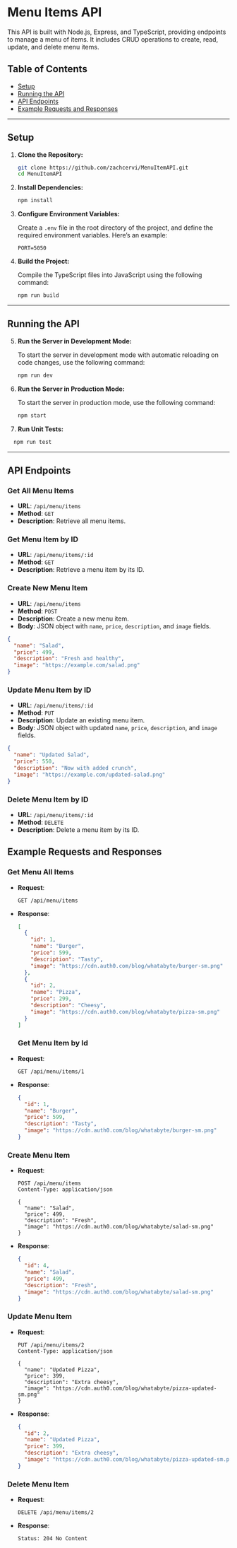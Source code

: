 # Menu Items API

This API is built with Node.js, Express, and TypeScript, providing endpoints to manage a menu of items. It includes CRUD operations to create, read, update, and delete menu items.

## Table of Contents

- [Setup](#setup)
- [Running the API](#running-the-api)
- [API Endpoints](#api-endpoints)
- [Example Requests and Responses](#example-requests-and-responses)

---

## Setup

1. **Clone the Repository:**

   ```bash
   git clone https://github.com/zachcervi/MenuItemAPI.git
   cd MenuItemAPI
   ```

2. **Install Dependencies:**
   ```bash
   npm install
   ```
3. **Configure Environment Variables:**

   Create a `.env` file in the root directory of the project, and define the required environment variables. Here’s an example:

   ```env
   PORT=5050
   ```

4. **Build the Project:**

   Compile the TypeScript files into JavaScript using the following command:

   ```bash
   npm run build
   ```

---

## Running the API

5. **Run the Server in Development Mode:**

   To start the server in development mode with automatic reloading on code changes, use the following command:

   ```bash
   npm run dev
   ```

6. **Run the Server in Production Mode:**

   To start the server in production mode, use the following command:

   ```bash
   npm start
   ```
7. **Run Unit Tests:**
  ```bash
    npm run test
  ```

---

## API Endpoints

### Get All Menu Items

- **URL**: `/api/menu/items`
- **Method**: `GET`
- **Description**: Retrieve all menu items.

### Get Menu Item by ID

- **URL**: `/api/menu/items/:id`
- **Method**: `GET`
- **Description**: Retrieve a menu item by its ID.

### Create New Menu Item

- **URL**: `/api/menu/items`
- **Method**: `POST`
- **Description**: Create a new menu item.
- **Body**: JSON object with `name`, `price`, `description`, and `image` fields.

```json
{
  "name": "Salad",
  "price": 499,
  "description": "Fresh and healthy",
  "image": "https://example.com/salad.png"
}
```

### Update Menu Item by ID

- **URL**: `/api/menu/items/:id`
- **Method**: `PUT`
- **Description**: Update an existing menu item.
- **Body**: JSON object with updated `name`, `price`, `description`, and `image` fields.

```json
{
  "name": "Updated Salad",
  "price": 550,
  "description": "Now with added crunch",
  "image": "https://example.com/updated-salad.png"
}
```

### Delete Menu Item by ID

- **URL**: `/api/menu/items/:id`
- **Method**: `DELETE`
- **Description**: Delete a menu item by its ID.

## Example Requests and Responses

### Get Menu All Items

- **Request**:
  ```http
  GET /api/menu/items
  ```
- **Response**:

  ```json
  [
    {
      "id": 1,
      "name": "Burger",
      "price": 599,
      "description": "Tasty",
      "image": "https://cdn.auth0.com/blog/whatabyte/burger-sm.png"
    },
    {
      "id": 2,
      "name": "Pizza",
      "price": 299,
      "description": "Cheesy",
      "image": "https://cdn.auth0.com/blog/whatabyte/pizza-sm.png"
    }
  ]
  ```

  ### Get Menu Item by Id

- **Request**:
  ```http
  GET /api/menu/items/1
  ```
- **Response**:

  ```json
  {
    "id": 1,
    "name": "Burger",
    "price": 599,
    "description": "Tasty",
    "image": "https://cdn.auth0.com/blog/whatabyte/burger-sm.png"
  }
  ```

### Create Menu Item

- **Request**:

  ```http
  POST /api/menu/items
  Content-Type: application/json

  {
    "name": "Salad",
    "price": 499,
    "description": "Fresh",
    "image": "https://cdn.auth0.com/blog/whatabyte/salad-sm.png"
  }

  ```

- **Response**:

  ```json
  {
    "id": 4,
    "name": "Salad",
    "price": 499,
    "description": "Fresh",
    "image": "https://cdn.auth0.com/blog/whatabyte/salad-sm.png"
  }
  ```

### Update Menu Item

- **Request**:

  ```http
  PUT /api/menu/items/2
  Content-Type: application/json

  {
    "name": "Updated Pizza",
    "price": 399,
    "description": "Extra cheesy",
    "image": "https://cdn.auth0.com/blog/whatabyte/pizza-updated-sm.png"
  }
  ```

- **Response**:

  ```json
  {
    "id": 2,
    "name": "Updated Pizza",
    "price": 399,
    "description": "Extra cheesy",
    "image": "https://cdn.auth0.com/blog/whatabyte/pizza-updated-sm.png"
  }
  ```

### Delete Menu Item

- **Request**:
  ```http
  DELETE /api/menu/items/2
- **Response**:
  ```http
  Status: 204 No Content